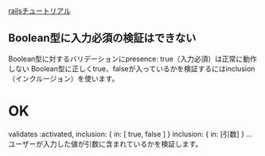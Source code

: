 [railsチュートリアル](https://railstutorial.jp/chapters/modeling_users?version=5.1#sec-a_hashed_password)

## Boolean型に入力必須の検証はできない
Boolean型に対するバリデーションにpresence: true（入力必須）は正常に動作しない
Boolean型に正しくtrue、falseが入っているかを検証するにはinclusion（インクルージョン）を使います。
# OK
validates :activated, inclusion: { in: [ true, false ] }
inclusion: { in: [引数] } ... ユーザーが入力した値が引数に含まれているかを検証します。
